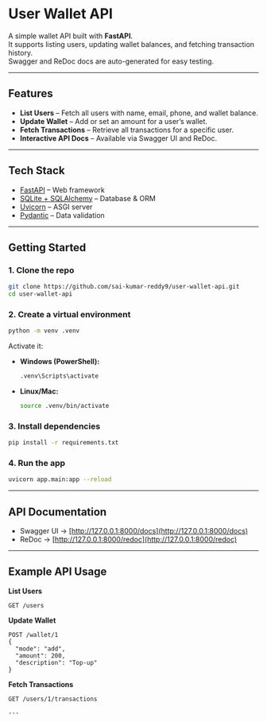 # User Wallet API 

A simple wallet API built with **FastAPI**.  
It supports listing users, updating wallet balances, and fetching transaction history.  
Swagger and ReDoc docs are auto-generated for easy testing.

---

##  Features
- **List Users** – Fetch all users with name, email, phone, and wallet balance.
- **Update Wallet** – Add or set an amount for a user’s wallet.
- **Fetch Transactions** – Retrieve all transactions for a specific user.
- **Interactive API Docs** – Available via Swagger UI and ReDoc.

---

## Tech Stack
- [FastAPI](https://fastapi.tiangolo.com/) – Web framework
- [SQLite + SQLAlchemy](https://www.sqlalchemy.org/) – Database & ORM
- [Uvicorn](https://www.uvicorn.org/) – ASGI server
- [Pydantic](https://docs.pydantic.dev/) – Data validation

---

## Getting Started

### 1. Clone the repo
```bash
git clone https://github.com/sai-kumar-reddy9/user-wallet-api.git
cd user-wallet-api
````

### 2. Create a virtual environment

```bash
python -m venv .venv
```

Activate it:
* **Windows (PowerShell):**
  ```bash
  .venv\Scripts\activate
  ```
* **Linux/Mac:**
  ```bash
  source .venv/bin/activate
  ```
### 3. Install dependencies
```bash
pip install -r requirements.txt
```
### 4. Run the app
```bash
uvicorn app.main:app --reload
```
---
##  API Documentation
* Swagger UI → [http://127.0.0.1:8000/docs](http://127.0.0.1:8000/docs)
* ReDoc → [http://127.0.0.1:8000/redoc](http://127.0.0.1:8000/redoc)
---
## Example API Usage
**List Users**
```http
GET /users
```
**Update Wallet**
```http
POST /wallet/1
{
  "mode": "add",
  "amount": 200,
  "description": "Top-up"
}
```
**Fetch Transactions**
```http
GET /users/1/transactions
```
```
---

